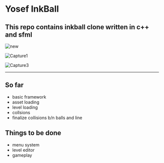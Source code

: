 
 # Yosef InkBall
This repo contains inkball clone written in c++ and sfml
---
![new](https://user-images.githubusercontent.com/95920190/224821485-44cc84a3-e0dc-44fa-ba84-4458348ac181.PNG)

![Capture1](https://user-images.githubusercontent.com/95920190/224821132-83978046-93c9-4ea4-b2c5-78574d37bdc2.PNG)

![Capture3](https://user-images.githubusercontent.com/95920190/224821514-cdb428cc-b151-4b3f-9ed4-332e1789945a.PNG)

---
## So far
- basic framework
- asset loading
- level loading 
- collsions 
- finalize collisions b/n balls and line

## Things to be done
- menu system
- level editor
- gameplay
  
